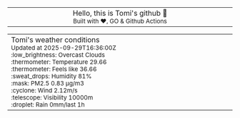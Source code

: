 
<div align="center">
<table>
<tbody>
<td align="center">
<img width="2000" height="0"><br>
Hello, this is Tomi's github 👋<br>
<sup>Built with ❤️, GO & Github Actions</sup><br>
<img width="2000" height="0">
</td>
</tbody>
</table>
</div>
<table>
<tbody>
<td align="left">
<img width="2000" height="0"><br>
Tomi's weather conditions<br>
<sup>Updated at 2025-09-29T16:36:00Z</sup><br>
<sup>:low_brightness: Overcast Clouds</sup><br>
<sup>:thermometer: Temperature 29.66 </sup><br>
<sup>:thermometer: Feels like 36.66</sup><br>
<sup>:sweat_drops: Humidity 81%</sup><br>
<sup>:mask: PM2.5 0.83 μg/m3</sup><br>
<sup>:cyclone: Wind 2.12m/s </sup><br>
<sup>:telescope: Visibility 10000m </sup><br>
<sup>:droplet: Rain 0mm/last 1h </sup><br>
<img width="2000" height="0">
</td>
<td align="left">
<img width="2000" height="0"><br>
<br>
<img width="2000" height="0">
</td>
</tbody>
</table>
</div>
    